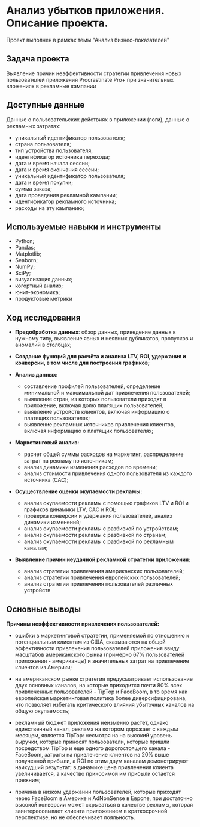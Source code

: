 # Анализ убытков приложения. Описание проекта.
Проект выполнен в рамках темы "Анализ бизнес-показателей"

## Задача проекта

Выявление причин неэффективности стратегии привлечения новых пользователей приложения Procrastinate Pro+ при значительных вложениях в рекламные кампании

## Доступные данные 

Данные о пользовательских действиях в приложении (логи), данные о рекламных затратах:

- уникальный идентификатор пользователя;
- страна пользователя;
- тип устройства пользователя,
- идентификатор источника перехода;
- дата и время начала сессии;
- дата и время окончания сессии;
- уникальный идентификатор пользователя;
- дата и время покупки;
- сумма заказа;
- дата проведения рекламной кампании;
- идентификатор рекламного источника;
- расходы на эту кампанию;

## Используемые навыки и инструменты

- Python; 
- Pandas; 
- Matplotlib; 
- Seaborn; 
- NumPy;
- SciPy;
- визуализация данных;
- когортный анализ; 
- юнит-экономика;
- продуктовые метрики

## Ход исследования

- **Предобработка данных**: обзор данных, приведение данных к нужному типу, выявление явных и неявных дубликатов, пропусков и аномалий в столбцах;
- **Создание функций для расчёта и анализа LTV, ROI, удержания и конверсии, в том числе для построения графиков;**
- **Анализ данных:**
  - составление профилей пользователей, определение минимальной и максимальной дат привлечения пользователей;
  - выявление стран, из которых пользователи приходят в приложение, включая долю платящих пользователей;
  - выявление устройств клиентов, включая информацию о платящих пользователях;
  - выявление рекламных источников привлечения клиентов, включая информацию о платящих пользователях;

- **Маркетинговый анализ:**
  - расчет общей суммы расходов на маркетинг, распределение затрат на рекламу по источникам;
  - анализ динамики изменения расходов по времени;
  - анализ стоимости привлечения одного пользователя из каждого источника (CAC);
- **Осуществление оценки окупаемости рекламы:**
  - анализ окупаемости рекламы c помощью графиков LTV и ROI и графиков динамики LTV, CAC и ROI;
  - проверка конверсии и удержания пользователей, анализ динамики изменений;
  - анализ окупаемости рекламы с разбивкой по устройствам;
  - анализ окупаемости рекламы с разбивкой по странам;
  - анализ окупаемости рекламы с разбивкой по рекламным каналам;
- **Выявление причин неудачной рекламной стратегии приложения:**
  - анализ стратегии привлечения американских пользователей;
  - анализ стратегии привлечения европейских пользователей;
  - анализ стратегии привлечения пользователей различных устройств

## Основные выводы

**Причины неэффективности привлечения пользователей:**

- ошибки в маркетинговой стратегии, применяемой по отношению к потенциальным клиентам из США, сказываются на общей эффективности привлечения пользователей приложения ввиду масштабов американского рынка (примерно 67% пользователей приложения - американцы) и значительных затрат на привлечение клиентов из Америки;

- на американском рынке стратегия предусматривает использование двух основных каналов, на которые приходится почти 80% всех привлеченных пользователей - TipTop и FaceBoom, в то время как европейская маркетинговая политика более диверсифицирована, что позволяет избегать критического влияния убыточных каналов на общую окупаемость;

- рекламный бюджет приложения неизменно растет, однако единственный канал, реклама на котором дорожает с каждым месяцем, является TipTop: несмотря на на высокий уровень выручки, которые приносят пользователи, которые пришли посредством TipTop и еще одного дорогостоящего канала - FaceBoom, затраты на привлечение клиентов на 20% выше полученной прибыли, а ROI по этим двум каналам демонстрируют наихудший результат; в динамике цена привлечения клиента увеличивается, а качество приносимой им прибыли остается прежним;

- причина в низком удержании пользователей, которые приходят через FaceBoom в Америке и AdNonSense в Европе, при достаточно высокой конверсии может скрываться в качестве рекламы, которая заинтересовывает клиента приложением в краткосрочной перспективе, но не обеспечивает лояльность.
